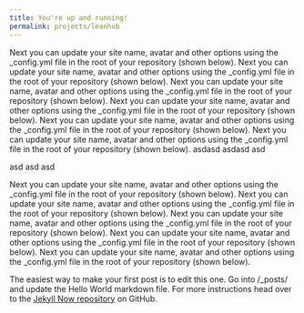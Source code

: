```yaml
---
title: You're up and running!
permalink: projects/leanhub
---
```


Next you can update your site name, avatar and other options using the _config.yml file in the root of your repository (shown below).
Next you can update your site name, <!-- more -->avatar and other options using the _config.yml file in the root of your repository (shown below). Next you can update your site name, avatar and other options using the _config.yml file in the root of your repository (shown below). Next you can update your site name, avatar and other options using the _config.yml file in the root of your repository (shown below). Next you can update your site name, avatar and other options using the _config.yml file in the root of your repository (shown below). Next you can update your site name, avatar and other options using the _config.yml file in the root of your repository (shown below).
asdasd
asdasd
asd

asd
asd
asd


Next you can update your site name, avatar and other options using the _config.yml file in the root of your repository (shown below).
Next you can update your site name, avatar and other options using the _config.yml file in the root of your repository (shown below).
Next you can update your site name, avatar and other options using the _config.yml file in the root of your repository (shown below).
Next you can update your site name, avatar and other options using the _config.yml file in the root of your repository (shown below).
Next you can update your site name, avatar and other options using the _config.yml file in the root of your repository (shown below).

The easiest way to make your first post is to edit this one. Go into /_posts/ and update the Hello World markdown file. For more instructions head over to the [Jekyll Now repository](https://github.com/barryclark/jekyll-now) on GitHub.
